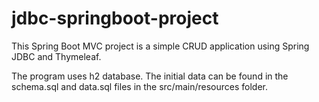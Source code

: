 # jdbc-springboot-project
This Spring Boot MVC project is a simple CRUD application using Spring JDBC and Thymeleaf.

The program uses h2 database. The initial data can be found in the schema.sql and data.sql files in the src/main/resources folder.
